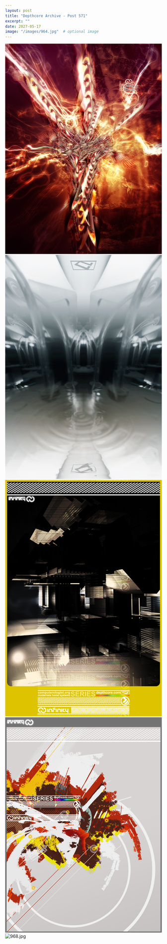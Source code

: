 ```yaml
---
layout: post
title: "Depthcore Archive - Post 571"
excerpt: ""
date: 2027-05-17
image: "/images/964.jpg"  # optional image
---
```


<img src="/images/964.jpg">
<img src="/images/965.jpg" alt="965.jpg"/>
<img src="/images/966.jpg" alt="966.jpg"/>
<img src="/images/967.jpg" alt="967.jpg"/>
<img src="/images/968.jpg" alt="968.jpg"/>
